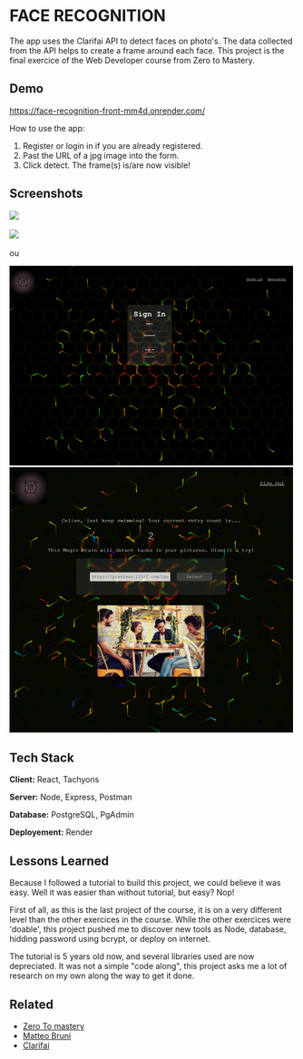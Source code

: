 # FACE RECOGNITION 


The app uses the Clarifai API to detect faces on photo's. The data collected from the API helps to create a frame around each face.
This project is the final exercice of the Web Developer course from Zero to Mastery. 


## Demo

https://face-recognition-front-mm4d.onrender.com/


How to use the app:
1) Register or login in if you are already registered.
2) Past the URL of a jpg image into the form.
3) Click detect.
The frame(s) is/are now visible!

## Screenshots

![](images/project1)

![](images/project2)


ou 

<img src="images/project1.png">


<img src="images/project2.png">



## Tech Stack

**Client:** React, Tachyons

**Server:** Node, Express, Postman

**Database:** PostgreSQL, PgAdmin

**Deployement:** Render

## Lessons Learned

Because I followed a tutorial to build this project, we could believe it was easy. Well it was easier than without tutorial, but easy? Nop!

First of all, as this is the last project of the course, it is on a very different level than the other exercices in the course. While the other exercices were 'doable', this project pushed me to discover new tools as Node, database, hidding password using bcrypt, or deploy on internet.

The tutorial is 5 years old now, and several libraries used are now depreciated. It was not a simple "code along", this project asks me a lot of research on my own along the way to get it done.

## Related

 - [Zero To mastery](https://zerotomastery.io/)
 - [Matteo Bruni](https://github.com/matteobruni/tsparticles/blob/main/components/react/README.md)
 - [Clarifai](https://github.com/Clarifai/clarifai-javascript)


